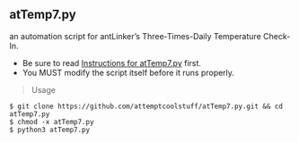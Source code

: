 ## atTemp7.py

 an automation script for antLinker’s Three-Times-Daily Temperature Check-In.

 - Be sure to read [Instructions for atTemp7.py](https://github.com/attemptcoolstuff/atTemp7.py/blob/master/Instructions%20for%20atTemp7.py.pdf) first.
 - You MUST modify the script itself before it runs properly.
 
> Usage

  `$ git clone https://github.com/attemptcoolstuff/atTemp7.py.git && cd atTemp7.py`  
  `$ chmod -x atTemp7.py`  
  `$ python3 atTemp7.py`
